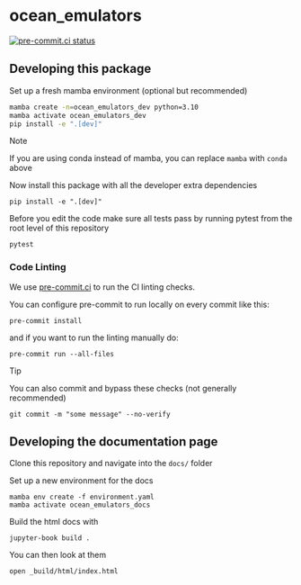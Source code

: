# ocean_emulators
[![pre-commit.ci status](https://results.pre-commit.ci/badge/github/m2lines/ocean_emulators/main.svg)](https://results.pre-commit.ci/latest/github/m2lines/ocean_emulators/main)


## Developing this package

Set up a fresh mamba environment (optional but recommended)

```bash
mamba create -n=ocean_emulators_dev python=3.10
mamba activate ocean_emulators_dev
pip install -e ".[dev]"
```

>[!NOTE]
> If you are using conda instead of mamba, you can replace `mamba` with `conda` above

Now install this package with all the developer extra dependencies

```
pip install -e ".[dev]"
```

Before you edit the code make sure all tests pass by running pytest from the root level of this repository
```
pytest
```

### Code Linting

We use [pre-commit.ci](https://results.pre-commit.ci/) to run the CI linting checks.

You can configure pre-commit to run locally on every commit like this:

```
pre-commit install
```

and if you want to run the linting manually do:

```
pre-commit run --all-files
```

>[!TIP]
> You can also commit and bypass these checks (not generally recommended)
> ```
> git commit -m "some message" --no-verify
> ```

## Developing the documentation page

Clone this repository and navigate into the `docs/` folder

Set up a new environment for the docs
```
mamba env create -f environment.yaml
mamba activate ocean_emulators_docs
```

Build the html docs with
```
jupyter-book build .
```

You can then look at them
```
open _build/html/index.html
```
